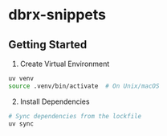 # dbrx-snippets


## Getting Started

1. Create Virtual Environment
```bash
uv venv
source .venv/bin/activate  # On Unix/macOS
```

2. Install Dependencies
```bash
# Sync dependencies from the lockfile
uv sync
```